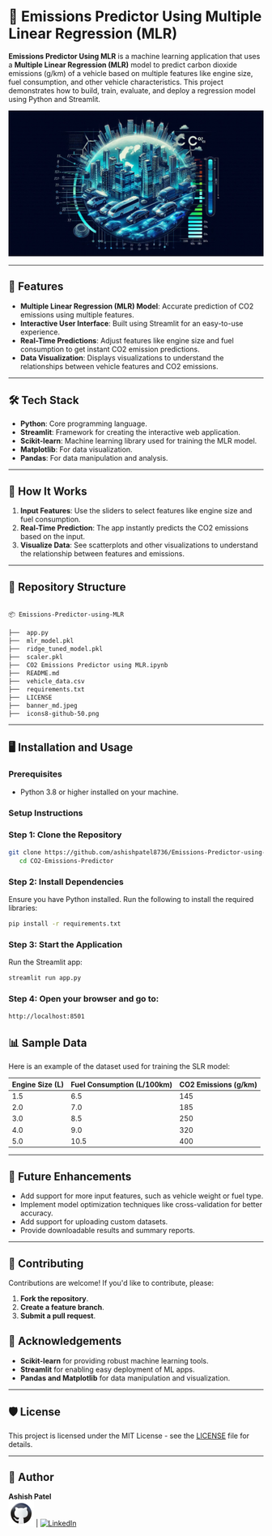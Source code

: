 # 🚗 Emissions Predictor Using Multiple Linear Regression (MLR)

**Emissions Predictor Using MLR** is a machine learning application that uses a **Multiple Linear Regression (MLR)** model to predict carbon dioxide emissions (g/km) of a vehicle based on multiple features like engine size, fuel consumption, and other vehicle characteristics. This project demonstrates how to build, train, evaluate, and deploy a regression model using Python and Streamlit.

![Emissions Predictor Banner](banner_md.jpeg)

---

## 🌟 Features
- **Multiple Linear Regression (MLR) Model**: Accurate prediction of CO2 emissions using multiple features.
- **Interactive User Interface**: Built using Streamlit for an easy-to-use experience.
- **Real-Time Predictions**: Adjust features like engine size and fuel consumption to get instant CO2 emission predictions.
- **Data Visualization**: Displays visualizations to understand the relationships between vehicle features and CO2 emissions.

---

## 🛠️ Tech Stack
- **Python**: Core programming language.
- **Streamlit**: Framework for creating the interactive web application.
- **Scikit-learn**: Machine learning library used for training the MLR model.
- **Matplotlib**: For data visualization.
- **Pandas**: For data manipulation and analysis.

---

## 🚀 How It Works
1. **Input Features**: Use the sliders to select features like engine size and fuel consumption.
2. **Real-Time Prediction**: The app instantly predicts the CO2 emissions based on the input.
3. **Visualize Data**: See scatterplots and other visualizations to understand the relationship between features and emissions.

---
## 📂 Repository Structure
```plaintext

📦 Emissions-Predictor-using-MLR

├──  app.py 
├──  mlr_model.pkl 
├──  ridge_tuned_model.pkl
├──  scaler.pkl
├──  CO2 Emissions Predictor using MLR.ipynb
├──  README.md                 
├──  vehicle_data.csv 
├──  requirements.txt           
├──  LICENSE                   
├──  banner_md.jpeg             
├──  icons8-github-50.png
```

---

## 🖥️ Installation and Usage

### Prerequisites
- Python 3.8 or higher installed on your machine.

### Setup Instructions

### Step 1: Clone the Repository
```bash
git clone https://github.com/ashishpatel8736/Emissions-Predictor-using-MLR.git
   cd CO2-Emissions-Predictor
```

### Step 2: Install Dependencies
Ensure you have Python installed. Run the following to install the required libraries:
```bash
pip install -r requirements.txt

```

### Step 3: Start the Application
Run the Streamlit app:
```bash
streamlit run app.py
```

### Step 4: Open your browser and go to:

```bash
http://localhost:8501

```


## 📊 Sample Data
Here is an example of the dataset used for training the SLR model:

| Engine Size (L) | Fuel Consumption (L/100km)| CO2 Emissions (g/km) |
|------------------|----------------------|----------------------|
| 1.5              | 6.5                  | 145                  |
| 2.0              | 7.0                  | 185                  |
| 3.0              | 8.5                  | 250                  |
| 4.0              | 9.0                  | 320                  |
| 5.0              | 10.5                 | 400                  |


---

## 🎯 Future Enhancements
- Add support for more input features, such as vehicle weight or fuel type.
- Implement model optimization techniques like cross-validation for better accuracy.
- Add support for uploading custom datasets.
- Provide downloadable results and summary reports.




---


## 🤝 Contributing
Contributions are welcome! If you'd like to contribute, please:

1. **Fork the repository**.
2. **Create a feature branch**.
3. **Submit a pull request**.



## 🙌 Acknowledgements
- **Scikit-learn** for providing robust machine learning tools.
- **Streamlit** for enabling easy deployment of ML apps.
- **Pandas and Matplotlib** for data manipulation and visualization.

---
## 🛡️ License
This project is licensed under the MIT License - see the [LICENSE](LICENSE) file for details.

---

## 👤 Author  
**Ashish Patel**  
[![GitHub](icons8-github-50.png)](https://github.com/ashishpatel8736) | [![LinkedIn](https://img.icons8.com/ios-filled/50/0077b5/linkedin.png)](https://www.linkedin.com/in/ashishpatel8736)

